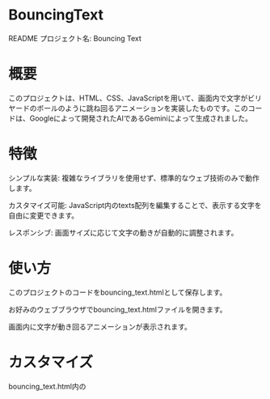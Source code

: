 # BouncingText
README
プロジェクト名: Bouncing Text
# 概要
このプロジェクトは、HTML、CSS、JavaScriptを用いて、画面内で文字がビリヤードのボールのように跳ね回るアニメーションを実装したものです。このコードは、Googleによって開発されたAIであるGeminiによって生成されました。

# 特徴
シンプルな実装: 複雑なライブラリを使用せず、標準的なウェブ技術のみで動作します。

カスタマイズ可能: JavaScript内のtexts配列を編集することで、表示する文字を自由に変更できます。

レスポンシブ: 画面サイズに応じて文字の動きが自動的に調整されます。

# 使い方
このプロジェクトのコードをbouncing_text.htmlとして保存します。

お好みのウェブブラウザでbouncing_text.htmlファイルを開きます。

画面内に文字が動き回るアニメーションが表示されます。

# カスタマイズ
bouncing_text.html内の<script>タグにある以下の部分を編集することで、表示する文字を変更できます。

JavaScript

const texts = ["Hello", "World", "HTML", "CSS", "JS", "アニメーション"];
この配列に好きな文字列を追加したり、既存の文字列を削除したりしてください。

# 技術スタック
HTML5: ドキュメントの構造を定義

CSS3: 文字のスタイルと位置を定義

JavaScript (ES6): アニメーションのロジックを実装

ライセンス
このプロジェクトは、オープンソースです。自由にご利用、改変、再配布してください。

作者
生成元: Google Gemini
